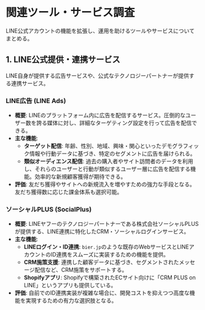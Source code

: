 # 関連ツール・サービス調査

LINE公式アカウントの機能を拡張し、運用を助けるツールやサービスについてまとめる。

## 1. LINE公式提供・連携サービス

LINE自身が提供する広告サービスや、公式なテクノロジーパートナーが提供する連携サービス。

### LINE広告 (LINE Ads)

- **概要**: LINEのプラットフォーム内に広告を配信するサービス。圧倒的なユーザー数を誇る媒体に対し、詳細なターゲティング設定を行って広告を配信できる。
- **主な機能**:
    - **ターゲット配信**: 年齢、性別、地域、興味・関心といったデモグラフィック情報や行動データに基づき、特定のセグメントに広告を届けられる。
    - **類似オーディエンス配信**: 過去の購入者やサイト訪問者のデータを利用し、それらのユーザーと行動が類似するユーザー層に広告を配信する機能。効率的な新規顧客獲得が期待できる。
- **評価**: 友だち獲得やサイトへの新規流入を増やすための強力な手段となる。友だち獲得数に応じた課金体系も選択可能。

### ソーシャルPLUS (SocialPlus)

- **概要**: LINEヤフーのテクノロジーパートナーである株式会社ソーシャルPLUSが提供する、LINE連携に特化したCRM・ソーシャルログインサービス。
- **主な機能**:
    - **LINEログイン・ID連携**: `bier.jp`のような既存のWebサービスとLINEアカウントのID連携をスムーズに実装するための機能を提供。
    - **CRM施策支援**: 連携した顧客データに基づき、セグメントされたメッセージ配信など、CRM施策をサポートする。
    - **Shopifyアプリ**: Shopifyで構築されたECサイト向けに「CRM PLUS on LINE」というアプリも提供している。
- **評価**: 自前でのID連携実装が複雑な場合に、開発コストを抑えつつ高度な機能を実現するための有力な選択肢となる。
